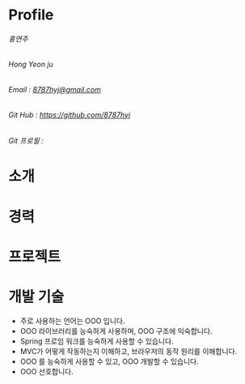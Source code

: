 # Profile

###### 홍연주
###### Hong Yeon ju
###### Email : 8787hyj@gmail.com
###### Git Hub : https://github.com/8787hyj
###### Git 프로필 : 

# 소개

# 경력

# 프로젝트

# 개발 기술
- 주로 사용하는 언어는 OOO 입니다.
- OOO 라이브러리를 능숙하게 사용하며, OOO 구조에 익숙합니다.
- Spring 프로임 워크를 능숙하게 사용할 수 있습니다.
- MVC가 어떻게 작동하는지 이해하고, 브라우저의 동작 원리를 이해합니다.
- OOO 를 능숙하게 사용할 수 있고, OOO 개발할 수 있습니다.
- OOO 선호합니다.
